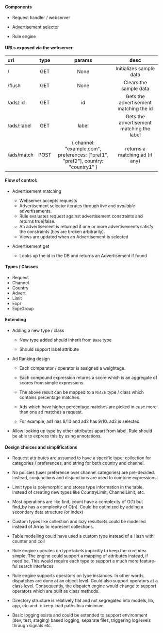 #### Components

* Request handler / webserver

* Advertisement selector

* Rule engine

#### URLs exposed via the webserver

|url          | type | params | desc     |
|:------------|:----:|:------:|:--------:|
| /           | GET  | None   | Initializes sample data
| /flush      | GET  | None   | Clears the sample data
| /ads/:id    | GET  | id     | Gets the advertisement matching the id
| /ads/:label | GET  | label  | Gets the advertisement matching the label
| /ads/match  | POST | { channel: "example.com",  preferences: ["pref1", "pref2"], country: "country1" } | returns a matching ad (if any)

#### Flow of control:

* Advertisement matching

	- Webserver accepts requests
	- Advertisement selector iterates through _live_ and _available_ advertisements.
	- Rule evaluates request against advertisement constraints and returns true|false.
	- An advertisement is returned if one or more advertisements satisfy the constraints (ties are broken arbitrarily).
	- Views are updated when an Advertisement is selected


* Advertisement get

	- Looks up the id in the DB and returns an Advertisement if found

#### Types / Classes

* Request
* Channel
* Country
* Advert
* Limit
* Expr
* ExprGroup

#### Extending

* Adding a new type / class

	* New type added should inherit from `Base` type

	* Should support label attribute


* Ad Ranking design

	* Each comparator / operator is assigned a weightage.

	* Each compound expression returns a score which is an aggregate of scores from simple expressions

	* The above result can be mapped to a `Match` type / class which contains percentage matches.

	* Ads which have higher percentage matches are picked in case more than one ad matches a request.

	* For example, ad1 has 8/10 and ad2 has 9/10. ad2 is selected

* Allow looking up type by other attributes apart from label. Rule should be able to express this by using annotations.

#### Design choices and simplifications

* Request attributes are assumed to have a specific type; collection
  for categories / preferences, and string for both country and
  channel.

* No policies (user preference over channel categories) are pre-decided.
  Instead, conjunctions and disjunctions are used to combine expressions.

* Limit type is polymorphic and stores type information in the table,
  instead of creating new types like CountryLimit, ChannelLimit, etc.

* Most operations are like find, count have a complexity of O(1) but
  find_by has a complexity of O(n). Could be optimized by adding a
  secondary data structure (or index)

* Custom types like collection and lazy resultsets could be modelled
  instead of Array to represent collections.

* Table modelling could have used a custom type instead of a Hash with
  counter and coll

* Rule engine operates on type labels implicitly to keep the core idea
  simple. The engine could support a mapping of attributes instead, if
  need be. This would require each type to support a much more feature-ful
  search interfaces.

* Rule engine supports operators on type instances. In other words,
  dispatches are done at an object level. Could also support operators
  at a class level. Consequently, the dispatch engine would change to
  support operators which are built as class methods.

* Directory structure is relatively flat and not segregated into
  models, lib, app, etc and to keep load paths to a minimum.

* Basic logging exists and could be extended to support environment
  (dev, test, staging) based logging, separate files, triggering log
  levels through signals etc.
